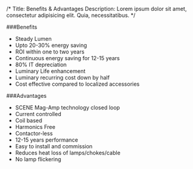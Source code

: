 /*
Title: Benefits &amp; Advantages
Description: Lorem ipsum dolor sit amet, consectetur adipisicing elit. Quia, necessitatibus.
*/


###Benefits

- Steady Lumen
- Upto 20-30% energy saving
- ROI within one to two years
- Continuous energy saving for 12-15 years
- 80% IT depreciation
- Luminary Life enhancement
- Luminary recurring cost down by half
- Cost effective compared to localized accessories
  
###Advantages

- SCENE Mag-Amp technology closed loop
- Current controlled
- Coil based
- Harmonics Free
- Contactor-less
- 12-15 years performance
- Easy to install and commission
- Reduces heat loss of lamps/chokes/cable
- No lamp flickering
